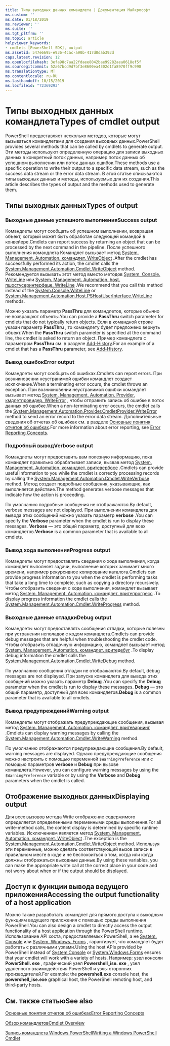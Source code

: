 ```yaml
---
title: Типы выходных данных командлета | Документация Майкрософт
ms.custom: ''
ms.date: 01/18/2019
ms.reviewer: ''
ms.suite: ''
ms.tgt_pltfrm: ''
ms.topic: article
helpviewer_keywords:
- cmdlets [PowerShell SDK], output
ms.assetid: 547e6695-e936-4cac-a90b-417d0dab393d
caps.latest.revision: 12
ms.openlocfilehash: 3efa98c7aa22fdaee8042bae99282aea0618ef5f
ms.sourcegitcommit: 52a67bcd9d7bf3e8600ea4302d1fa8970ff9c998
ms.translationtype: MT
ms.contentlocale: ru-RU
ms.lasthandoff: 10/15/2019
ms.locfileid: "72369293"
---
```

# <a name="types-of-cmdlet-output"></a><span data-ttu-id="ad1ab-102">Типы выходных данных командлета</span><span class="sxs-lookup"><span data-stu-id="ad1ab-102">Types of cmdlet output</span></span>

<span data-ttu-id="ad1ab-103">PowerShell предоставляет несколько методов, которые могут вызываться командлетами для создания выходных данных.</span><span class="sxs-lookup"><span data-stu-id="ad1ab-103">PowerShell provides several methods that can be called by cmdlets to generate output.</span></span> <span data-ttu-id="ad1ab-104">Эти методы используют определенную операцию для записи выходных данных в конкретный поток данных, например поток данных об успешном выполнении или поток данных ошибок.</span><span class="sxs-lookup"><span data-stu-id="ad1ab-104">These methods use a specific operation to write their output to a specific data stream, such as the success data stream or the error data stream.</span></span> <span data-ttu-id="ad1ab-105">В этой статье описываются типы выходных данных и методы, используемые для их создания.</span><span class="sxs-lookup"><span data-stu-id="ad1ab-105">This article describes the types of output and the methods used to generate them.</span></span>

## <a name="types-of-output"></a><span data-ttu-id="ad1ab-106">Типы выходных данных</span><span class="sxs-lookup"><span data-stu-id="ad1ab-106">Types of output</span></span>

### <a name="success-output"></a><span data-ttu-id="ad1ab-107">Выходные данные успешного выполнения</span><span class="sxs-lookup"><span data-stu-id="ad1ab-107">Success output</span></span>

<span data-ttu-id="ad1ab-108">Командлеты могут сообщать об успешном выполнении, возвращая объект, который может быть обработан следующей командой в конвейере.</span><span class="sxs-lookup"><span data-stu-id="ad1ab-108">Cmdlets can report success by returning an object that can be processed by the next command in the pipeline.</span></span> <span data-ttu-id="ad1ab-109">После успешного выполнения командлета Командлет вызывает метод [System. Management. Automation. командлет. WriteObject](/dotnet/api/System.Management.Automation.Cmdlet.WriteObject) .</span><span class="sxs-lookup"><span data-stu-id="ad1ab-109">After the cmdlet has successfully performed its action, the cmdlet calls the [System.Management.Automation.Cmdlet.WriteObject](/dotnet/api/System.Management.Automation.Cmdlet.WriteObject) method.</span></span> <span data-ttu-id="ad1ab-110">Рекомендуется вызывать этот метод вместо методов [System. Console. WriteLine](/dotnet/api/System.Console.WriteLine) или [System. Management. Automation. host. пшостусеринтерфаце. WriteLine](/dotnet/api/System.Management.Automation.Host.PSHostUserInterface.WriteLine) .</span><span class="sxs-lookup"><span data-stu-id="ad1ab-110">We recommend that you call this method instead of the [System.Console.WriteLine](/dotnet/api/System.Console.WriteLine) or [System.Management.Automation.Host.PSHostUserInterface.WriteLine](/dotnet/api/System.Management.Automation.Host.PSHostUserInterface.WriteLine) methods.</span></span>

<span data-ttu-id="ad1ab-111">Можно указать параметр **PassThru** для командлетов, которые обычно не возвращают объекты.</span><span class="sxs-lookup"><span data-stu-id="ad1ab-111">You can provide a **PassThru** switch parameter for cmdlets that do not typically return objects.</span></span>
<span data-ttu-id="ad1ab-112">Если в командной строке указан параметр **PassThru** , то командлету будет предложено вернуть объект.</span><span class="sxs-lookup"><span data-stu-id="ad1ab-112">When the **PassThru** switch parameter is specified at the command line, the cmdlet is asked to return an object.</span></span> <span data-ttu-id="ad1ab-113">Пример командлета с параметром **PassThru** см. в разделе [Add-History](/powershell/module/Microsoft.PowerShell.Core/Add-History).</span><span class="sxs-lookup"><span data-stu-id="ad1ab-113">For an example of a cmdlet that has a **PassThru** parameter, see [Add-History](/powershell/module/Microsoft.PowerShell.Core/Add-History).</span></span>

### <a name="error-output"></a><span data-ttu-id="ad1ab-114">Вывод ошибок</span><span class="sxs-lookup"><span data-stu-id="ad1ab-114">Error output</span></span>

<span data-ttu-id="ad1ab-115">Командлеты могут сообщать об ошибках.</span><span class="sxs-lookup"><span data-stu-id="ad1ab-115">Cmdlets can report errors.</span></span> <span data-ttu-id="ad1ab-116">При возникновении неустранимой ошибки командлет создает исключение.</span><span class="sxs-lookup"><span data-stu-id="ad1ab-116">When a terminating error occurs, the cmdlet throws an exception.</span></span> <span data-ttu-id="ad1ab-117">При возникновении неустранимой ошибки командлет вызывает метод [System. Management. Automation. Provider. кмдлетпровидер. WriteError](/dotnet/api/System.Management.Automation.Provider.CmdletProvider.WriteError) , чтобы отправить запись об ошибке в поток данных об ошибке.</span><span class="sxs-lookup"><span data-stu-id="ad1ab-117">When a non-terminating error occurs, the cmdlet calls the [System.Management.Automation.Provider.CmdletProvider.WriteError](/dotnet/api/System.Management.Automation.Provider.CmdletProvider.WriteError) method to send an error record to the error data stream.</span></span> <span data-ttu-id="ad1ab-118">Дополнительные сведения об отчетах об ошибках см. в разделе [Основные понятия отчетов об ошибках](./error-reporting-concepts.md).</span><span class="sxs-lookup"><span data-stu-id="ad1ab-118">For more information about error reporting, see [Error Reporting Concepts](./error-reporting-concepts.md).</span></span>

### <a name="verbose-output"></a><span data-ttu-id="ad1ab-119">Подробный вывод</span><span class="sxs-lookup"><span data-stu-id="ad1ab-119">Verbose output</span></span>

<span data-ttu-id="ad1ab-120">Командлеты могут предоставить вам полезную информацию, пока командлет правильно обрабатывает записи, вызвав метод [System. Management. Automation. командлет. вритевербосе](/dotnet/api/System.Management.Automation.Cmdlet.WriteVerbose) .</span><span class="sxs-lookup"><span data-stu-id="ad1ab-120">Cmdlets can provide useful information to you while the cmdlet is correctly processing records by calling the [System.Management.Automation.Cmdlet.WriteVerbose](/dotnet/api/System.Management.Automation.Cmdlet.WriteVerbose) method.</span></span> <span data-ttu-id="ad1ab-121">Метод создает подробные сообщения, указывающие, как выполняется действие.</span><span class="sxs-lookup"><span data-stu-id="ad1ab-121">The method generates verbose messages that indicate how the action is proceeding.</span></span>

<span data-ttu-id="ad1ab-122">По умолчанию подробные сообщения не отображаются.</span><span class="sxs-lookup"><span data-stu-id="ad1ab-122">By default, verbose messages are not displayed.</span></span> <span data-ttu-id="ad1ab-123">При выполнении командлета для вывода этих сообщений можно указать параметр **verbose** .</span><span class="sxs-lookup"><span data-stu-id="ad1ab-123">You can specify the **Verbose** parameter when the cmdlet is run to display these messages.</span></span> <span data-ttu-id="ad1ab-124">**Verbose** — это общий параметр, доступный для всех командлетов.</span><span class="sxs-lookup"><span data-stu-id="ad1ab-124">**Verbose** is a common parameter that is available to all cmdlets.</span></span>

### <a name="progress-output"></a><span data-ttu-id="ad1ab-125">Вывод хода выполнения</span><span class="sxs-lookup"><span data-stu-id="ad1ab-125">Progress output</span></span>

<span data-ttu-id="ad1ab-126">Командлеты могут предоставлять сведения о ходе выполнения, когда командлет выполняет задачи, выполнение которых занимает много времени, например рекурсивное копирование каталога.</span><span class="sxs-lookup"><span data-stu-id="ad1ab-126">Cmdlets can provide progress information to you when the cmdlet is performing tasks that take a long time to complete, such as copying a directory recursively.</span></span> <span data-ttu-id="ad1ab-127">Чтобы отобразить сведения о ходе выполнения, командлет вызывает метод [System. Management. Automation. командлет. вритепрогресс](/dotnet/api/System.Management.Automation.Cmdlet.WriteProgress) .</span><span class="sxs-lookup"><span data-stu-id="ad1ab-127">To display progress information the cmdlet calls the [System.Management.Automation.Cmdlet.WriteProgress](/dotnet/api/System.Management.Automation.Cmdlet.WriteProgress) method.</span></span>

### <a name="debug-output"></a><span data-ttu-id="ad1ab-128">Выходные данные отладки</span><span class="sxs-lookup"><span data-stu-id="ad1ab-128">Debug output</span></span>

<span data-ttu-id="ad1ab-129">Командлеты могут предоставлять сообщения отладки, которые полезны при устранении неполадок с кодом командлета.</span><span class="sxs-lookup"><span data-stu-id="ad1ab-129">Cmdlets can provide debug messages that are helpful when troubleshooting the cmdlet code.</span></span> <span data-ttu-id="ad1ab-130">Чтобы отобразить отладочную информацию, командлет вызывает метод [System. Management. Automation. командлет. вритедебуг](/dotnet/api/System.Management.Automation.Cmdlet.WriteDebug) .</span><span class="sxs-lookup"><span data-stu-id="ad1ab-130">To display debug information the cmdlet calls the [System.Management.Automation.Cmdlet.WriteDebug](/dotnet/api/System.Management.Automation.Cmdlet.WriteDebug) method.</span></span>

<span data-ttu-id="ad1ab-131">По умолчанию сообщения отладки не отображаются.</span><span class="sxs-lookup"><span data-stu-id="ad1ab-131">By default, debug messages are not displayed.</span></span> <span data-ttu-id="ad1ab-132">При запуске командлета для вывода этих сообщений можно указать параметр **Debug** .</span><span class="sxs-lookup"><span data-stu-id="ad1ab-132">You can specify the **Debug** parameter when the cmdlet is run to display these messages.</span></span> <span data-ttu-id="ad1ab-133">**Debug** — это общий параметр, доступный для всех командлетов.</span><span class="sxs-lookup"><span data-stu-id="ad1ab-133">**Debug** is a common parameter that is available to all cmdlets.</span></span>

### <a name="warning-output"></a><span data-ttu-id="ad1ab-134">Вывод предупреждений</span><span class="sxs-lookup"><span data-stu-id="ad1ab-134">Warning output</span></span>

<span data-ttu-id="ad1ab-135">Командлеты могут отображать предупреждающие сообщения, вызывая метод [System. Management. Automation. командлет. вритеварнинг](/dotnet/api/System.Management.Automation.Cmdlet.WriteWarning) .</span><span class="sxs-lookup"><span data-stu-id="ad1ab-135">Cmdlets can display warning messages by calling the [System.Management.Automation.Cmdlet.WriteWarning](/dotnet/api/System.Management.Automation.Cmdlet.WriteWarning) method.</span></span>

<span data-ttu-id="ad1ab-136">По умолчанию отображаются предупреждающие сообщения.</span><span class="sxs-lookup"><span data-stu-id="ad1ab-136">By default, warning messages are displayed.</span></span> <span data-ttu-id="ad1ab-137">Однако предупреждающие сообщения можно настроить с помощью переменной `$WarningPreference` или с помощью параметров **verbose** и **Debug** при вызове командлета.</span><span class="sxs-lookup"><span data-stu-id="ad1ab-137">However, you can configure warning messages by using the `$WarningPreference` variable or by using the **Verbose** and **Debug** parameters when the cmdlet is called.</span></span>

## <a name="displaying-output"></a><span data-ttu-id="ad1ab-138">Отображение выходных данных</span><span class="sxs-lookup"><span data-stu-id="ad1ab-138">Displaying output</span></span>

<span data-ttu-id="ad1ab-139">Для всех вызовов метода Write отображение содержимого определяется определенными переменными среды выполнения.</span><span class="sxs-lookup"><span data-stu-id="ad1ab-139">For all write-method calls, the content display is determined by specific runtime variables.</span></span> <span data-ttu-id="ad1ab-140">Исключением является метод [System. Management. Automation. командлет. WriteObject](/dotnet/api/System.Management.Automation.Cmdlet.WriteObject) .</span><span class="sxs-lookup"><span data-stu-id="ad1ab-140">The exception is the [System.Management.Automation.Cmdlet.WriteObject](/dotnet/api/System.Management.Automation.Cmdlet.WriteObject) method.</span></span> <span data-ttu-id="ad1ab-141">Используя эти переменные, можно сделать соответствующий вызов записи в правильном месте в коде и не беспокоиться о том, когда или когда должны отображаться выходные данные.</span><span class="sxs-lookup"><span data-stu-id="ad1ab-141">By using these variables, you can make the appropriate write call at the correct place in your code and not worry about when or if the output should be displayed.</span></span>

## <a name="accessing-the-output-functionality-of-a-host-application"></a><span data-ttu-id="ad1ab-142">Доступ к функции вывода ведущего приложения</span><span class="sxs-lookup"><span data-stu-id="ad1ab-142">Accessing the output functionality of a host application</span></span>

<span data-ttu-id="ad1ab-143">Можно также разработать командлет для прямого доступа к выходным функциям ведущего приложения с помощью среды выполнения PowerShell.</span><span class="sxs-lookup"><span data-stu-id="ad1ab-143">You can also design a cmdlet to directly access the output functionality of a host application through the PowerShell runtime.</span></span> <span data-ttu-id="ad1ab-144">Использование API хоста, предоставляемых PowerShell, а не [System. Console](/dotnet/api/System.Console) или [System. Windows. Forms](/dotnet/api/System.Windows.Forms) , гарантирует, что командлет будет работать с различными узлами.</span><span class="sxs-lookup"><span data-stu-id="ad1ab-144">Using the host APIs provided by PowerShell instead of [System.Console](/dotnet/api/System.Console) or [System.Windows.Forms](/dotnet/api/System.Windows.Forms) ensures that your cmdlet will work with a variety of hosts.</span></span> <span data-ttu-id="ad1ab-145">Например: узел консоли **PowerShell. exe** , графический узел **Powershell_ise. exe** , узел удаленного взаимодействия PowerShell и узлы сторонних производителей.</span><span class="sxs-lookup"><span data-stu-id="ad1ab-145">For example: the **powershell.exe** console host, the **powershell_ise.exe** graphical host, the PowerShell remoting host, and third-party hosts.</span></span>

## <a name="see-also"></a><span data-ttu-id="ad1ab-146">См. также статью</span><span class="sxs-lookup"><span data-stu-id="ad1ab-146">See also</span></span>

[<span data-ttu-id="ad1ab-147">Основные понятия отчетов об ошибках</span><span class="sxs-lookup"><span data-stu-id="ad1ab-147">Error Reporting Concepts</span></span>](./error-reporting-concepts.md)

[<span data-ttu-id="ad1ab-148">Обзор командлетов</span><span class="sxs-lookup"><span data-stu-id="ad1ab-148">Cmdlet Overview</span></span>](./cmdlet-overview.md)

[<span data-ttu-id="ad1ab-149">Запись командлета Windows PowerShell</span><span class="sxs-lookup"><span data-stu-id="ad1ab-149">Writing a Windows PowerShell Cmdlet</span></span>](./writing-a-windows-powershell-cmdlet.md)